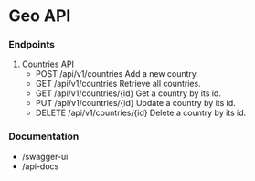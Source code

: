 # Geo API

### Endpoints

1) Countries API
   - POST /api/v1/countries Add a new country.
   - GET /api/v1/countries Retrieve all countries.
   - GET /api/v1/countries/{id} Get a country by its id.
   - PUT /api/v1/countries/{id} Update a country by its id.
   - DELETE /api/v1/countries/{id} Delete a country by its id.

### Documentation 
   - /swagger-ui
   - /api-docs 
